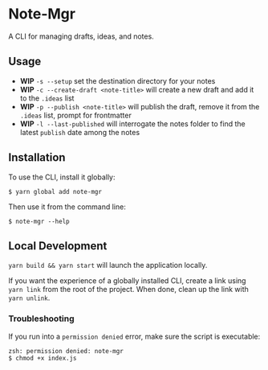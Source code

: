 # Note-Mgr

A CLI for managing drafts, ideas, and notes.

## Usage

- **WIP** `-s --setup` set the destination directory for your notes
- **WIP** `-c --create-draft <note-title>` will create a new draft and add it to the `.ideas` list
- **WIP** `-p --publish <note-title>` will publish the draft, remove it from the `.ideas` list, prompt for frontmatter
- **WIP** `-l --last-published` will interrogate the notes folder to find the latest `publish` date among the notes

## Installation

To use the CLI, install it globally:

```shell
$ yarn global add note-mgr
```

Then use it from the command line:

```shell
$ note-mgr --help
```

## Local Development

`yarn build && yarn start` will launch the application locally.

If you want the experience of a globally installed CLI, create a link using `yarn link` from the root of the project. When done, clean up the link with `yarn unlink`.

### Troubleshooting

If you run into a `permission denied` error, make sure the script is executable:

```shell
zsh: permission denied: note-mgr
$ chmod +x index.js
```
